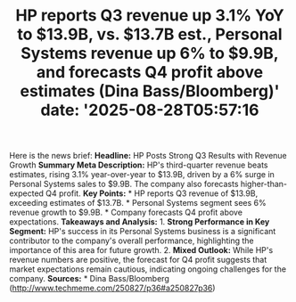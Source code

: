 ﻿---
title: "HP reports Q3 revenue up 3.1% YoY to $13.9B, vs. $13.7B est., Personal Systems revenue up 6% to $9.9B, and forecasts Q4 profit above estimates (Dina Bass/Bloomberg)'
date: '2025-08-28T05:57:16"
category: "Markets"
summary: ""
slug: "hp reports q3 revenue up 31 yoy to 139b vs 137b est personal"
source_urls:
  - "http://www.techmeme.com/250827/p36#a250827p36"
seo:
  title: "HP reports Q3 revenue up 3.1% YoY to $13.9B, vs. $13.7B est., Personal Systems revenue up 6% to $9.9B, and forecasts Q4 profit above estimates (Dina Bass/Bloomberg) | Hash n Hedge'
  description: '"
  keywords: ["news", "markets", "brief"]
---
Here is the news brief:  **Headline:** HP Posts Strong Q3 Results with Revenue Growth  **Summary Meta Description:** HP's third-quarter revenue beats estimates, rising 3.1% year-over-year to $13.9B, driven by a 6% surge in Personal Systems sales to $9.9B. The company also forecasts higher-than-expected Q4 profit.  **Key Points:**  * HP reports Q3 revenue of $13.9B, exceeding estimates of $13.7B. * Personal Systems segment sees 6% revenue growth to $9.9B. * Company forecasts Q4 profit above expectations.  **Takeaways and Analysis:**  1. **Strong Performance in Key Segment:** HP's success in its Personal Systems business is a significant contributor to the company's overall performance, highlighting the importance of this area for future growth. 2. **Mixed Outlook:** While HP's revenue numbers are positive, the forecast for Q4 profit suggests that market expectations remain cautious, indicating ongoing challenges for the company.  **Sources:**  * Dina Bass/Bloomberg (http://www.techmeme.com/250827/p36#a250827p36) 
